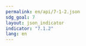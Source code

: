 ```yaml
---
permalink: en/api/7-1-2.json
sdg_goal: 7
layout: json_indicator
indicator: "7.1.2"
lang: en
---
```

